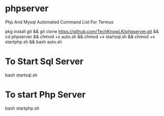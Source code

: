 # phpserver
Php And Mysql Automated Command List For Termux

pkg install git && git clone https://github.com/TechKnowLK/phpserver.git && cd phpserver && chmod +x auto.sh && chmod +x startsql.sh && chmod +x startphp.sh && bash auto.sh

# To Start Sql Server
bash startsql.sh

# To start Php Server
bash startphp.sh
